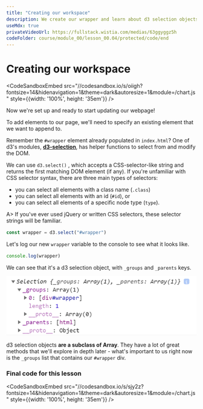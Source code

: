 ```yaml
---
title: "Creating our workspace"
description: We create our wrapper and learn about d3 selection objects.
useMdx: true
privateVideoUrl: https://fullstack.wistia.com/medias/63ggyggz5h
codeFolder: course/module_00/lesson_00.04/protected/code/end
---
```


# Creating our workspace

<CodeSandboxEmbed
  src="//codesandbox.io/s/oiigh?fontsize=14&hidenavigation=1&theme=dark&autoresize=1&module=/chart.js"
  style={{width: '100%', height: '35em'}}
/>

Now we're set up and ready to start updating our webpage!

To add elements to our page, we'll need to specify an existing element that we want to append to.

Remember the `#wrapper` element already populated in `index.html`? One of d3's modules, [**d3-selection**](https://github.com/d3/d3-selection), has helper functions to select from and modify the DOM.

We can use `d3.select()` , which accepts a CSS-selector-like string and returns the first matching DOM element (if any). If you're unfamiliar with CSS selector syntax, there are three main types of selectors:

- you can select all elements with a class name (`.class`)
- you can select all elements with an id (`#id`), or
- you can select all elements of a specific node type (`type`).

A> If you've ever used jQuery or written CSS selectors, these selector strings will be familiar.

```javascript
const wrapper = d3.select("#wrapper")
```

Let's log our new `wrapper` variable to the console to see what it looks like.

```javascript
console.log(wrapper)
```

We can see that it's a d3 selection object, with `_groups` and `_parents` keys.

![chart selection](./public/images/1-making-your-first-chart/selection.png)

d3 selection objects **are a subclass of Array**. They have a lot of great methods that we'll explore in depth later - what's important to us right now is the `_groups` list that contains our `#wrapper` div.

### Final code for this lesson

<CodeSandboxEmbed
  src="//codesandbox.io/s/sjy2z?fontsize=14&hidenavigation=1&theme=dark&autoresize=1&module=/chart.js"
  style={{width: '100%', height: '35em'}}
/>